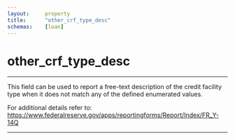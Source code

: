 ```yaml
---
layout:     property
title:      "other_crf_type_desc"
schemas:    [loan]
---
```


# other_crf_type_desc

---

This field can be used to report a free-text description of the credit facility type when it does not match any of the defined enumerated values.

For additional details refer to: https://www.federalreserve.gov/apps/reportingforms/Report/Index/FR_Y-14Q

--- 